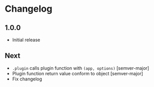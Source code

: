 # Changelog

## 1.0.0

* Initial release

## Next

* `.plugin` calls plugin function with `(app, options)` [semver-major]
* Plugin function return value conform to object [semver-major]
* Fix changelog
